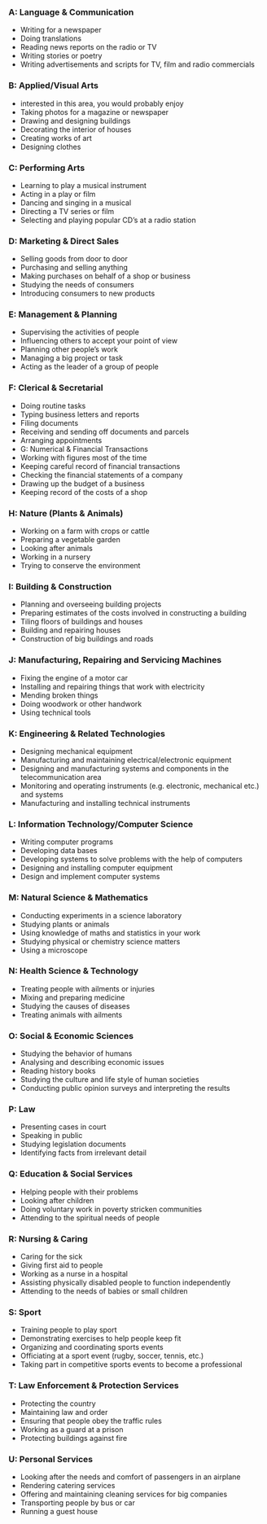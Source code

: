 ### A: Language & Communication
- Writing for a newspaper 
- Doing translations 
- Reading news reports on the radio or TV 
- Writing stories or poetry 
- Writing advertisements and scripts for TV, film and radio commercials 

### B: Applied/Visual Arts
- interested in this area, you would probably enjoy
- Taking photos for a magazine or newspaper 
- Drawing and designing buildings 
- Decorating the interior of houses 
- Creating works of art 
- Designing clothes 

### C: Performing Arts
- Learning to play a musical instrument 
- Acting in a play or film 
- Dancing and singing in a musical 
- Directing a TV series or film 
- Selecting and playing popular CD’s at a radio station 

### D: Marketing & Direct Sales
- Selling goods from door to door 
- Purchasing and selling anything 
- Making purchases on behalf of a shop or business 
- Studying the needs of consumers 
- Introducing consumers to new products 

### E: Management & Planning
- Supervising the activities of people 
- Influencing others to accept your point of view 
- Planning other people’s work 
- Managing a big project or task 
- Acting as the leader of a group of people 

### F: Clerical & Secretarial
- Doing routine tasks 
- Typing business letters and reports 
- Filing documents 
- Receiving and sending off documents and parcels 
- Arranging appointments 
- G: Numerical & Financial Transactions
- Working with figures most of the time 
- Keeping careful record of financial transactions 
- Checking the financial statements of a company 
- Drawing up the budget of a business 
- Keeping record of the costs of a shop 

### H: Nature (Plants & Animals)
- Working on a farm with crops or cattle 
- Preparing a vegetable garden 
- Looking after animals 
- Working in a nursery 
- Trying to conserve the environment 

### I: Building & Construction
- Planning and overseeing building projects 
- Preparing estimates of the costs involved in constructing a building 
- Tiling floors of buildings and houses 
- Building and repairing houses 
- Construction of big buildings and roads 

### J: Manufacturing, Repairing and Servicing Machines
- Fixing the engine of a motor car 
- Installing and repairing things that work with electricity 
- Mending broken things 
- Doing woodwork or other handwork 
- Using technical tools 

### K: Engineering & Related Technologies
- Designing mechanical equipment 
- Manufacturing and maintaining electrical/electronic equipment 
- Designing and manufacturing systems and components in the telecommunication area 
- Monitoring and operating instruments (e.g. electronic, mechanical etc.) and systems 
- Manufacturing and installing technical instruments 

### L: Information Technology/Computer Science
- Writing computer programs 
- Developing data bases 
- Developing systems to solve problems with the help of computers 
- Designing and installing computer equipment 
- Design and implement computer systems 

### M: Natural Science & Mathematics
- Conducting experiments in a science laboratory 
- Studying plants or animals 
- Using knowledge of maths and statistics in your work 
- Studying physical or chemistry science matters 
- Using a microscope 

### N: Health Science & Technology
- Treating people with ailments or injuries 
- Mixing and preparing medicine 
- Studying the causes of diseases 
- Treating animals with ailments 

### O: Social & Economic Sciences
- Studying the behavior of humans 
- Analysing and describing economic issues 
- Reading history books 
- Studying the culture and life style of human societies 
- Conducting public opinion surveys and interpreting the results 

### P: Law
- Presenting cases in court 
- Speaking in public 
- Studying legislation documents 
- Identifying facts from irrelevant detail 

### Q: Education & Social Services
- Helping people with their problems 
- Looking after children 
- Doing voluntary work in poverty stricken communities 
- Attending to the spiritual needs of people 

### R: Nursing & Caring
- Caring for the sick 
- Giving first aid to people 
- Working as a nurse in a hospital 
- Assisting physically disabled people to function independently 
- Attending to the needs of babies or small children 

### S: Sport
- Training people to play sport 
- Demonstrating exercises to help people keep fit 
- Organizing and coordinating sports events 
- Officiating at a sport event (rugby, soccer, tennis, etc.) 
- Taking part in competitive sports events to become a professional 

### T: Law Enforcement & Protection Services
- Protecting the country 
- Maintaining law and order 
- Ensuring that people obey the traffic rules 
- Working as a guard at a prison 
- Protecting buildings against fire 

### U: Personal Services
- Looking after the needs and comfort of passengers in an airplane 
- Rendering catering services 
- Offering and maintaining cleaning services for big companies 
- Transporting people by bus or car 
- Running a guest house 
